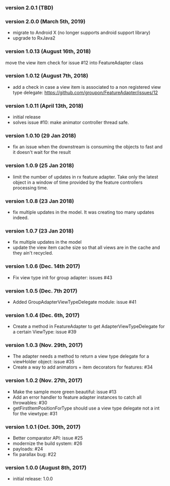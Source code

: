 ### version 2.0.1 (TBD)

### version 2.0.0 (March 5th, 2019)
* migrate to Android X (no longer supports android support library)
* upgrade to RxJava2

### version 1.0.13 (August 16th, 2018)
move the view item check for issue #12 into FeatureAdapter class

### version 1.0.12 (August 7th, 2018)

* add a check in case a view item is associated to a non registered view type delegate:
https://github.com/groupon/FeatureAdapter/issues/12


### version 1.0.11 (April 13th, 2018)

* initial release
* solves issue #10: make animator controller thread safe.

### version 1.0.10 (29 Jan 2018)

* fix an issue when the downstream is consuming the objects to fast and it doesn't wait for the result

### version 1.0.9 (25 Jan 2018)

* limit the number of updates in rx feature adapter. Take only the latest object in a window of time provided by the feature controllers processing time.

### version 1.0.8 (23 Jan 2018)

* fix multiple updates in the model. It was creating too many updates indeed.

### version 1.0.7 (23 Jan 2018)

* fix multiple updates in the model
* update the view item cache size so that all views are in the cache and they ain't recycled.

### version 1.0.6 (Dec. 14th 2017)

* Fix view type init for group adapter: issues #43

### version 1.0.5 (Dec. 7th 2017)

* Added GroupAdapterViewTypeDelegate module: issue #41

### version 1.0.4 (Dec. 6th, 2017)

* Create a method in FeatureAdapter to get AdapterViewTypeDelegate for a certain ViewType: issue #39

### version 1.0.3 (Nov. 29th, 2017)

* The adapter needs a method to return a view type delegate for a viewHolder object: issue #35
* Create a way to add animators + item decorators for features: #34

### version 1.0.2 (Nov. 27th, 2017)

* Make the sample more green beautiful: issue #13
* Add an error handler to feature adapter instances to catch all throwables: #30
* getFirstItemPositionForType should use a view type delegate not a int for the viewtype: #31

### version 1.0.1 (Oct. 30th, 2017)

* Better comparator API: issue #25
* modernize the build system: #26
* payloads: #24
* fix parallax bug: #22

### version 1.0.0 (August 8th, 2017)

* initial release: 1.0.0
